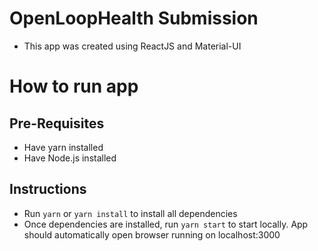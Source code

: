 # OpenLoopHealth Submission
- This app was created using ReactJS and Material-UI

# How to run app

## Pre-Requisites
- Have yarn installed
- Have Node.js installed

## Instructions
- Run `yarn` or `yarn install` to install all dependencies
- Once dependencies are installed, run `yarn start` to start locally. App should automatically open browser running on localhost:3000
